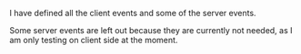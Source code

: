 I have defined all the client events and some of the server events.

Some server events are left out because they are currently not needed, as I am only testing on client side at the moment.
